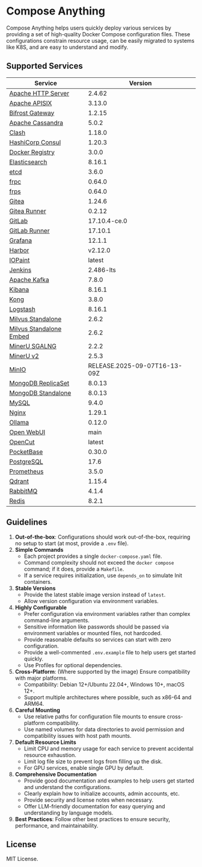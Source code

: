 # Compose Anything

Compose Anything helps users quickly deploy various services by providing a set of high-quality Docker Compose configuration files. These configurations constrain resource usage, can be easily migrated to systems like K8S, and are easy to understand and modify.

## Supported Services

| Service                                                  | Version                      |
| -------------------------------------------------------- | ---------------------------- |
| [Apache HTTP Server](./src/apache)                       | 2.4.62                       |
| [Apache APISIX](./src/apisix)                            | 3.13.0                       |
| [Bifrost Gateway](./src/bifrost-gateway)                 | 1.2.15                       |
| [Apache Cassandra](./src/cassandra)                      | 5.0.2                        |
| [Clash](./src/clash)                                     | 1.18.0                       |
| [HashiCorp Consul](./src/consul)                         | 1.20.3                       |
| [Docker Registry](./src/docker-registry)                 | 3.0.0                        |
| [Elasticsearch](./src/elasticsearch)                     | 8.16.1                       |
| [etcd](./src/etcd)                                       | 3.6.0                        |
| [frpc](./src/frpc)                                       | 0.64.0                       |
| [frps](./src/frps)                                       | 0.64.0                       |
| [Gitea](./src/gitea)                                     | 1.24.6                       |
| [Gitea Runner](./src/gitea-runner)                       | 0.2.12                       |
| [GitLab](./src/gitlab)                                   | 17.10.4-ce.0                 |
| [GitLab Runner](./src/gitlab-runner)                     | 17.10.1                      |
| [Grafana](./src/grafana)                                 | 12.1.1                       |
| [Harbor](./src/harbor)                                   | v2.12.0                      |
| [IOPaint](./src/io-paint)                                | latest                       |
| [Jenkins](./src/jenkins)                                 | 2.486-lts                    |
| [Apache Kafka](./src/kafka)                              | 7.8.0                        |
| [Kibana](./src/kibana)                                   | 8.16.1                       |
| [Kong](./src/kong)                                       | 3.8.0                        |
| [Logstash](./src/logstash)                               | 8.16.1                       |
| [Milvus Standalone](./src/milvus-standalone)             | 2.6.2                        |
| [Milvus Standalone Embed](./src/milvus-standalone-embed) | 2.6.2                        |
| [MinerU SGALNG](./src/mineru-sgalng)                     | 2.2.2                        |
| [MinerU v2](./src/mineru-v2)                             | 2.5.3                        |
| [MinIO](./src/minio)                                     | RELEASE.2025-09-07T16-13-09Z |
| [MongoDB ReplicaSet](./src/mongodb-replicaset)           | 8.0.13                       |
| [MongoDB Standalone](./src/mongodb-standalone)           | 8.0.13                       |
| [MySQL](./src/mysql)                                     | 9.4.0                        |
| [Nginx](./src/nginx)                                     | 1.29.1                       |
| [Ollama](./src/ollama)                                   | 0.12.0                       |
| [Open WebUI](./src/open-webui)                           | main                         |
| [OpenCut](./src/opencut)                                 | latest                       |
| [PocketBase](./src/pocketbase)                           | 0.30.0                       |
| [PostgreSQL](./src/postgres)                             | 17.6                         |
| [Prometheus](./src/prometheus)                           | 3.5.0                        |
| [Qdrant](./src/qdrant)                                   | 1.15.4                       |
| [RabbitMQ](./src/rabbitmq)                               | 4.1.4                        |
| [Redis](./src/redis)                                     | 8.2.1                        |

## Guidelines

1. **Out-of-the-box**: Configurations should work out-of-the-box, requiring no setup to start (at most, provide a `.env` file).
2. **Simple Commands**
    - Each project provides a single `docker-compose.yaml` file.
    - Command complexity should not exceed the `docker compose` command; if it does, provide a `Makefile`.
    - If a service requires initialization, use `depends_on` to simulate Init containers.
3. **Stable Versions**
    - Provide the latest stable image version instead of `latest`.
    - Allow version configuration via environment variables.
4. **Highly Configurable**
    - Prefer configuration via environment variables rather than complex command-line arguments.
    - Sensitive information like passwords should be passed via environment variables or mounted files, not hardcoded.
    - Provide reasonable defaults so services can start with zero configuration.
    - Provide a well-commented `.env.example` file to help users get started quickly.
    - Use Profiles for optional dependencies.
5. **Cross-Platform**: (Where supported by the image) Ensure compatibility with major platforms.
    - Compatibility: Debian 12+/Ubuntu 22.04+, Windows 10+, macOS 12+.
    - Support multiple architectures where possible, such as x86-64 and ARM64.
6. **Careful Mounting**
    - Use relative paths for configuration file mounts to ensure cross-platform compatibility.
    - Use named volumes for data directories to avoid permission and compatibility issues with host path mounts.
7. **Default Resource Limits**
    - Limit CPU and memory usage for each service to prevent accidental resource exhaustion.
    - Limit log file size to prevent logs from filling up the disk.
    - For GPU services, enable single GPU by default.
8. **Comprehensive Documentation**
    - Provide good documentation and examples to help users get started and understand the configurations.
    - Clearly explain how to initialize accounts, admin accounts, etc.
    - Provide security and license notes when necessary.
    - Offer LLM-friendly documentation for easy querying and understanding by language models.
9. **Best Practices**: Follow other best practices to ensure security, performance, and maintainability.

## License

MIT License.
